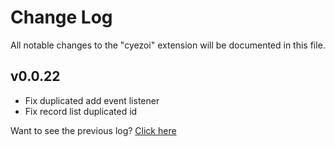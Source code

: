 # Change Log

All notable changes to the "cyezoi" extension will be documented in this file.

## v0.0.22

- Fix duplicated add event listener
- Fix record list duplicated id

Want to see the previous log? [Click here](https://github.com/CYEZOI/cyezoi-helper/commits/main/CHANGELOG.md)
